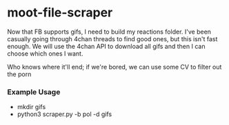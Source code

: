 # moot-file-scraper

Now that FB supports gifs, I need to build my reactions folder. I've been casually going through 4chan threads to find good ones, but this isn't fast enough. We will use the 4chan API to download all gifs and then I can choose which ones I want.

Who knows where it'll end; if we're bored, we can use some CV to filter out the porn

### Example Usage
- mkdir gifs 
- python3 scraper.py -b pol -d gifs
